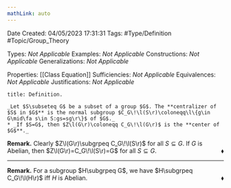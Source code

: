 ```yaml
---
mathLink: auto
---
```


<div class="topSpace"></div>

Date Created: 04/05/2023 17:31:31
Tags: #Type/Definition #Topic/Group_Theory

Types: _Not Applicable_
Examples: _Not Applicable_
Constructions: _Not Applicable_
Generalizations: _Not Applicable_

Properties: [[Class Equation]]
Sufficiencies: _Not Applicable_
Equivalences: _Not Applicable_
Justifications: _Not Applicable_

``` ad-Definition
title: Definition.

_Let $S\subseteq G$ be a subset of a group $G$. The **centralizer of $S$ in $G$** is the normal subgroup $C_G\!\l(S\r)\coloneqq\l\{g\in G\mid\fa s\in S:gs=sg\r\}$ of $G$._
* _If $S=G$, then $Z\l(G\r)\coloneqq C_G\!\l(G\r)$ is the **center of $G$**._

```

**Remark.** Clearly $Z\l(G\r)\subgrpeq C_G\!\l(S\r)$ for all $S\subseteq G$. If $G$ is Abelian, then $Z\l(G\r)=C_G\!\l(S\r)=G$ for all $S\subseteq G$.<span style="float:right;">$\blacklozenge$</span>

---

**Remark.** For a subgroup $H\subgrpeq G$, we have $H\subgrpeq C_G\!\l(H\r)$ iff $H$ is Abelian.<span style="float:right;">$\blacklozenge$</span>
